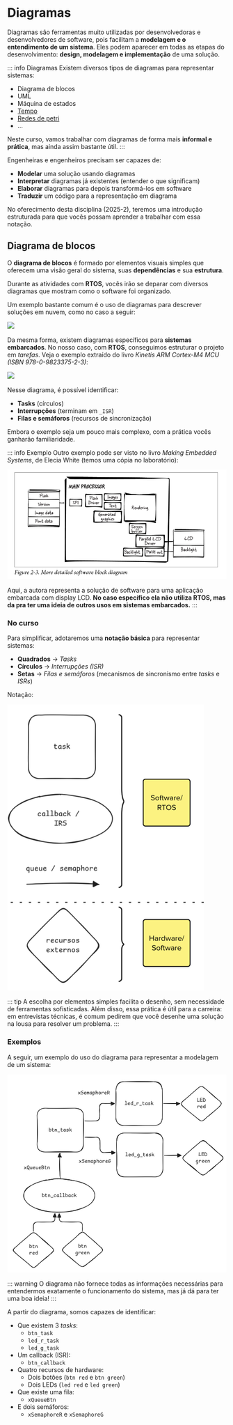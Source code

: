 # Diagramas

Diagramas são ferramentas muito utilizadas por desenvolvedoras e desenvolvedores de software, pois facilitam a **modelagem e o entendimento de um sistema**. Eles podem aparecer em todas as etapas do desenvolvimento: **design, modelagem e implementação** de uma solução.

::: info Diagramas
Existem diversos tipos de diagramas para representar sistemas:

- Diagrama de blocos
- UML
- Máquina de estados
- [Tempo](http://groups.di.unipi.it/~augusto/seminars/PAM2002/s06.html)
- [Redes de petri](https://en.wikipedia.org/wiki/Petri_net)
- ...

Neste curso, vamos trabalhar com diagramas de forma mais **informal e prática**, mas ainda assim bastante útil.
:::

Engenheiras e engenheiros precisam ser capazes de:

- **Modelar** uma solução usando diagramas
- **Interpretar** diagramas já existentes (entender o que significam)
- **Elaborar** diagramas para depois transformá-los em software
- **Traduzir** um código para a representação em diagrama

No oferecimento desta disciplina (2025-2), teremos uma introdução estruturada para que vocês possam aprender a trabalhar com essa notação.

## Diagrama de blocos

O **diagrama de blocos** é formado por elementos visuais simples que oferecem uma visão geral do sistema, suas **dependências** e sua **estrutura**.

Durante as atividades com **RTOS**, vocês irão se deparar com diversos diagramas que mostram como o software foi organizado.

Um exemplo bastante comum é o uso de diagramas para descrever soluções em nuvem, como no caso a seguir:

![](https://blogger.googleusercontent.com/img/b/R29vZ2xl/AVvXsEjQqZZqg3-RoLyR_vmWihCbEWzgcegVfUnLdWhpJuZ-f5d16iLOcto_XI9pb1HWaopFdXT06Lj_EuHpxjGX8CT190Hl6_F4Q7VIaM-FEO6DGDgAFzOsoQQKl6cQ7ChK8dwE5I1UaobdJc3GUEipppOPcCSRUK0KnOY6Yp4NX0QbaLUE_4s9UrHPIG1v6Zc/s1828/CICD%20using%20Azure%20DevOps.png)

Da mesma forma, existem diagramas específicos para **sistemas embarcados**. No nosso caso, com **RTOS**, conseguimos estruturar o projeto em *tarefas*. Veja o exemplo extraído do livro *Kinetis ARM Cortex-M4 MCU (ISBN 978-0-9823375-2-3)*:

![](https://www.iar.com/hs-fs/hubfs/learn/programming/picture1.png?width=3840\&name=picture1.png)

Nesse diagrama, é possível identificar:

- **Tasks** (círculos)
- **Interrupções** (terminam em `_ISR`)
- **Filas e semáforos** (recursos de sincronização)

Embora o exemplo seja um pouco mais complexo, com a prática vocês ganharão familiaridade.

::: info Exemplo
Outro exemplo pode ser visto no livro *Making Embedded Systems*, de Elecia White (temos uma cópia no laboratório):

![](imgs/making_embedded_systems.png)

Aqui, a autora representa a solução de software para uma aplicação embarcada com display LCD. **No caso específico ela não utiliza RTOS, mas da pra ter uma ideia de outros usos em sistemas embarcados.**
:::

### No curso

Para simplificar, adotaremos uma **notação básica** para representar sistemas:

- **Quadrados** → *Tasks*
- **Círculos** → *Interrupções (ISR)*
- **Setas** → *Filas e semáforos* (mecanismos de sincronismo entre *tasks* e *ISRs*)

Notação:

![](imgs/elementos.png)

::: tip
A escolha por elementos simples facilita o desenho, sem necessidade de ferramentas sofisticadas. Além disso, essa prática é útil para a carreira: em entrevistas técnicas, é comum pedirem que você desenhe uma solução na lousa para resolver um problema.
:::

### Exemplos

A seguir, um exemplo do uso do diagrama para representar a modelagem de um sistema:

![](imgs/diagram-example-1-pb.png)

::: warning
O diagrama não fornece todas as informações necessárias para entendermos exatamente o funcionamento do sistema, mas já dá para ter uma boa ideia!
:::

A partir do diagrama, somos capazes de identificar:

- Que existem 3 *tasks*:
    - `btn_task`
    - `led_r_task`
    - `led_g_task`
- Um callback (ISR):
    - `btn_callback`
- Quatro recursos de hardware:
    - Dois botões (`btn red` e `btn green`)
    - Dois LEDs (`led red` e `led green`)
- Que existe uma fila:
    - `xQueueBtn`
- E dois semáforos:
    - `xSemaphoreR` e `xSemaphoreG`

